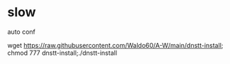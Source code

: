 # slow
auto
conf

wget https://raw.githubusercontent.com/Waldo60/A-W/main/dnstt-install; chmod 777 dnstt-install;./dnstt-install
